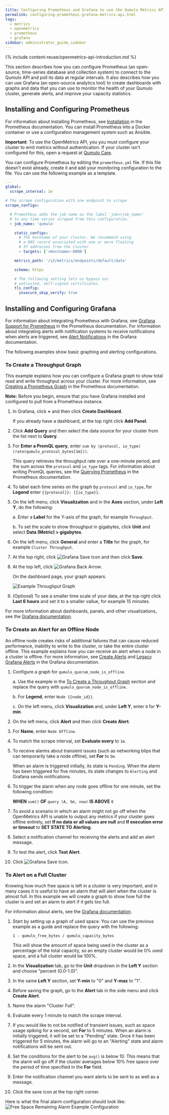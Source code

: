 ```yaml
---
title: Configuring Prometheus and Grafana to use the Qumulo Metrics API
permalink: configuring-prometheus-grafana-metrics-api.html
tags:
  - metrics
  - openmetrics
  - prometheus
  - grafana
sidebar: administrator_guide_sidebar
---
```


{% include content-reuse/openmetrics-api-introduction.md %}

This section describes how you can configure Prometheus (an open-source, time-series database and collection system) to connect to the Qumulo API and poll its data at regular intervals. It also describes how you can use Grafana (an open-source analytics tool) to create dashboards with graphs and data that you can use to monitor the health of your Qumulo cluster, generate alerts, and improve your capacity statistics.

## Installing and Configuring Prometheus
For information about installing Prometheus, see [Installation](https://prometheus.io/docs/prometheus/latest/installation/) in the Prometheus documentation. You can install Prometheus into a Docker container or use a configuration management system such as Ansible.

**Important**: To use the OpenMetrics API, you you must configure your cluster to emit metrics without authentication. If your cluster isn't configured for this, open a request at [Qumulo Care](https://care.qumulo.com/hc/en-us/requests/new).

You can configure Prometheus by editing the `prometheus.yml` file. If this file doesn't exist already, create it and add your monitoring configuration to the file. You can use the following example as a template.

```yaml
---
global:
  scrape_interval: 1m

# The scrape configuration with one endpoint to scrape
scrape_configs:

  # Prometheus adds the job name as the label `job=<job_name>`
  # to any time series scraped from this configuration.
  - job_name: 'qumulo'

    static_configs:
      # The hostname of your cluster. We recommend using
      # a DNS record associated with one or more floating
      # IP addresses from the cluster.
      - targets: ['<Hostname>:8000']

    metrics_path: '/v2/metrics/endpoints/default/data'

    scheme: https

    # The following setting lets us bypass our
    # untrusted, self-signed certificates.
    tls_config:
      insecure_skip_verify: true
```

## Installing and Configuring Grafana
For information about integrating Prometheus with Grafana, see [Grafana Support for Prometheus](https://prometheus.io/docs/visualization/grafana/) in the Prometheus documentation. For information about integrating alerts with notification systems to receive notifications when alerts are triggered, see [Alert Notifications](https://grafana.com/docs/grafana/latest/alerting/old-alerting/notifications/) in the Grafana documentation.

The following examples show basic graphing and alerting configurations.

### To Create a Throughput Graph
This example explains how you can configure a Grafana graph to show total read and write throughput across your cluster. For more information, see [Creating a Prometheus Graph](https://prometheus.io/docs/visualization/grafana/#creating-a-prometheus-graph) in the Prometheus documentation.

**Note:** Before you begin, ensure that you have Grafana installed and configured to pull from a Prometheus instance. 

1. In Grafana, click **+** and then click **Create Dashboard**.

   If you already have a dashboard, at the top right click **Add Panel**.

1. Click **Add Query** and then select the data source for your cluster from the list next to **Query**.

1. For **Enter a PromQL query**, enter `sum by (protocol, io_type) (rate(qumulo_protocol_bytes[1m]))`.

   This query retrieves the throughput rate over a one-minute period, and the sum across the `protocol` and `io_type` tags. For information about writing PromQL queries, see the [Querying Prometheus](https://prometheus.io/docs/prometheus/latest/querying/basics/) in the Prometheus documentation.

1. To label each time series on the graph by `protocol` and `io_type`, for **Legend** enter `{{protocol}}: {{io_type}}`.

1. On the left menu, click **Visualization** and in the **Axes** section, under **Left Y**, do the following:

   a. Enter a **Label** for the Y-axis of the graph, for example `Throughput`.

   b. To set the scale to show throughput in gigabytes, click **Unit** and select **Data (Metric) > gigabytes**.

1. On the left menu, click **General** and enter a **Title** for the graph, for example `Cluster Throughput`.

1. At the top right, click ![Grafana Save Icon](administrator-guide/images/grafana-save-icon.png) and then click **Save**.

1. At the top left, click ![Grafana Back Arrow](administrator-guide/images/grafana-back-arrow.png).

   On the dashboard page, your graph appears.

   ![Example Throughput Graph](administrator-guide/images/prometheus-grafana-setup-example-throughput-graph.png)

1. (Optional) To see a smaller time scale of your data, at the top right click **Last 6 hours** and set it to a smaller vallue, for example 15 minutes.

For more information about dashboards, panels, and other visualizations, see the [Grafana documentation](https://grafana.com/docs/grafana/latest/).

### To Create an Alert for an Offline Node
An offline node creates risks of additional failures that can cause reduced performance, inability to write to the cluster, or take the entire cluster offline. This example explains how you can receive an alert when a node in a cluster is offline. For more information, see [Create Alerts](https://grafana.com/docs/grafana/latest/alerting/old-alerting/create-alerts/) and [Legacy Grafana Alerts](https://grafana.com/docs/grafana/latest/alerting/old-alerting/) in the Grafana documentation.

1. Configure a graph for `qumulo_quorum_node_is_offline`.

   a. Use the example in the [To Create a Throughput Graph](#to-create-a-throughput-graph) section and replace the query with `qumulo_quorum_node_is_offline`.

   b. For **Legend**, enter `Node {{node_id}}`.

   c. On the left menu, click **Visualization** and, under **Left Y**, enter `0` for **Y-min**.

1. On the left menu, click **Alert** and then click **Create Alert**.

1. For **Name**, enter `Node Offline`.

1. To match the scrape interval, set **Evaluate every** to `1m`.

1. To receive alarms about transient issues (such as networking blips that can temporarily take a node offline), set **For** to `5m`.

   When an alarm is triggered initially, its state is `Pending`. When the alarm has been triggered for five minutes, its state changes to `Alerting` and Grafana sends notifications.

1. To trigger the alarm when any node goes offline for one minute, set the following condition:

   **WHEN** `sum()` **OF** `query (A, 5m, now)` **IS ABOVE** `0`

1. To avoid a scenario in which an alarm might not go off when the OpenMetrics API is unable to output any metrics if your cluster goes offline entirely, set **If no data or all values are null** and **If execution error or timeout** to **SET STATE TO** **Alerting**.

1. Select a notification channel for receiving the alerts and add an alert message.

1. To test the alert, click **Test Alert**.

1. Click ![Grafana Save Icon](administrator-guide/images/grafana-save-icon.png).

### To Alert on a Full Cluster

Knowing how much free space is left in a cluster is very important, and in many cases it is useful to have an alarm that will alert when the cluster is almost full. In this example we will create a graph to show how full the cluster is and set an alarm to alert if it gets too full.

For information about alerts, see the [Grafana documentation](https://grafana.com/docs/grafana/latest/alerting/old-alerting/).

1. Start by setting up a graph of used space. You can use the previous example as a guide and replace the query with the following:

    `1 - qumulo_free_bytes / qumulo_capacity_bytes`

    This will show the amount of space being used in the cluster as a percentage of the total capacity, so an empty cluster would be 0% used space, and a full cluster would be 100%.

1. In the **Visualization** tab, go to the **Unit** dropdown in the **Left Y** section and choose "percent (0.0-1.0)".

1. In the same **Left Y** section, set **Y-min** to "0" and **Y-max** to "1".

1. Before saving the graph, go to the **Alert** tab in the side menu and click **Create Alert**.

1. Name the alarm "Cluster Full".

1. Evaluate every 1 minute to match the scrape interval.

1. If you would like to not be notified of transient issues, such as space usage spiking for a second, set **For** to 5 minutes. When an alarm is initially triggered, it will be set to a "Pending" state. Once it has been triggered for 5 minutes, the alarm will go to an "Alerting" state and alarm notifications will be sent out.

1. Set the conditions for the alert to be `avg()` is below 10. This means that the alarm will go off if the cluster averages below 10% free space over the period of time specified in the **For** field.

1. Enter the notification channel you want alerts to be sent to as well as a message.

1. Click the save icon at the top right corner.

Here is what the final alarm configuration should look like:
![Free Space Remaining Alarm Example Configuration](administrator-guide/images/free-space-remaining-alarm-example-configuration.png)
